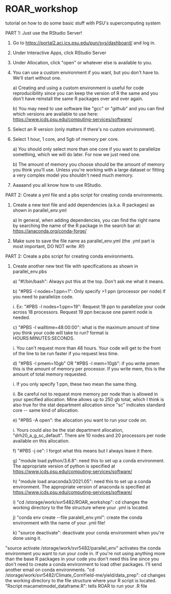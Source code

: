 # ROAR_workshop
tutorial on how to do some basic stuff with PSU's supercomputing system


PART 1: Just use the RStudio Server!

1. Go to https://portal2.aci.ics.psu.edu/pun/sys/dashboard/ and log in.

2. Under Interactive Apps, click RStudio Server

3. Under Allocation, click "open" or whatever else is available to you.

4. You can use a custom environment if you want, but you don't have to. We'll start without one.

   a) Creating and using a custom environment is useful for code reproducibility since you can keep the version of R the same and you don't have reinstall the same R packages over and over again.
   
   b) You may need to use software like "gcc" or "github" and you can find which versions are available to use here: https://www.icds.psu.edu/computing-services/software/

5. Select an R version (only matters if there's no custom environment).

6. Select 1 hour, 1 core, and 5gb of memory per core.

   a) You should only select more than one core if you want to parallelize something, which we will do later. For now we just need one.
   
   b) The amount of memory you choose should be the amount of memory you think you'll use. Unless you're working with a large dataset or fitting a very complex model you shouldn't need much memory.

7. Aaaaand you all know how to use RStudio.

PART 2: Create a yml file and a pbs script for creating conda environments.

1. Create a new text file and add dependencies (a.k.a. R packages) as shown in parallel_env.yml
   
   a) In general, when adding dependencies, you can find the right name by searching the name of the R package in the search bar at: https://anaconda.org/conda-forge/

2. Make sure to save the file name as parallel_env.yml (the .yml part is most important, DO NOT write .R!)


PART 2: Create a pbs script for creating conda environments.

1. Create another new text file with specifications as shown in parallel_env.pbs
   
   a) "#!/bin/bash": Always put this at the top. Don't ask me what it means.
   
   b) "#PBS -l nodes=1:ppn=1": Only specify >1 ppn (processor per node) if you need to parallelize code.
      
      i. Ex: "#PBS -l nodes=1:ppn=19": Request 19 ppn to parallelize your code across 18 processors. Request 19 ppn because one parent node is needed.
   
   c) "#PBS -l walltime=48:00:00": what is the maximum amount of time you think your code will take to run? format is HOURS:MINUTES:SECONDS. 
      
      i. You can't request more than 48 hours. Your code will get to the front of the line to be run faster if you request less time.
   
   d) "#PBS -l pmem=10gb" OR "#PBS -l mem=10gb": if you write pmem this is the amount of memory per processor. If you write mem, this is the amount of total memory requested. 
      
      i. If you only specify 1 ppn, these two mean the same thing. 
      
      ii. Be careful not to request more memory per node than is allowed in your specified allocation. Mine allows up to 250 gb total, which I think is also true for the stat department allocation since "sc" indicates standard core -- same kind of allocation. 
   
   e) "#PBS -A open": the allocation you want to run your code on. 
      
      i. Yours could also be the stat department allocation, "drh20_a_g_sc_default". There are 10 nodes and 20 processors per node available on this allocation. 
   
   f) "#PBS -j oe": I forgot what this means but I always leave it there.
   
   g) "module load python/3.6.8": need this to set up a conda environment. The appropriate version of python is specified at https://www.icds.psu.edu/computing-services/software/
   
   h) "module load anaconda3/2021.05": need this to set up a conda environment. The appropriate version of anaconda is specified at https://www.icds.psu.edu/computing-services/software/
   
   i) "cd /storage/work/svr5482/ROAR_workshop": cd changes the working directory to the file structure where your .yml is located.
   
   j) "conda env create --file paralell_env.yml": create the conda environment with the name of your .yml file!
   
   k) "source deactivate": deactivate your conda environment when you're done using it.



"source activate /storage/work/svr5482/parallel_env" activates the conda environment you want to run your code in. If you're not using anything more than the base R packages in your code you don't need this line since you don't need to create a conda environment to load other packages. I'll send another email on conda environments.
"cd /storage/work/svr5482/Climate_CornYield-me/yield/data_prep": cd changes the working directory to the file structure where your R script is located.
"Rscript macametmodel_dataframe.R": tells ROAR to run your .R file
